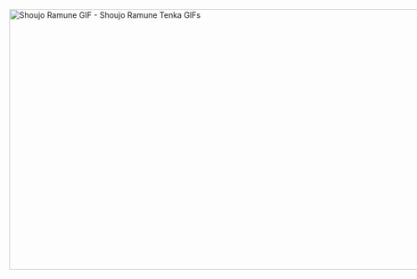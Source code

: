<img src="https://c.tenor.com/uWcmzl3j1DAAAAAC/shoujo-ramune.gif" alt="Shoujo Ramune GIF - Shoujo Ramune Tenka GIFs" style="max-width: 833px;" width="833" height="468.3534136546185">

